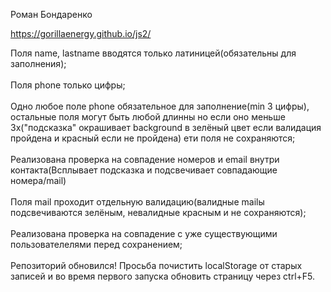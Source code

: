 Роман Бондаренко

https://gorillaenergy.github.io/js2/

Поля name, lastname вводятся только латиницей(обязательны для заполнения); </br>
</br>
Поля phone только цифры;</br>
</br>
Одно любое поле phone обязательное для заполнение(min 3 цифры), остальные поля могут быть любой длинны но если оно меньше 3х("подсказка" окрашивает background в зелёный цвет если валидация пройдена и красный если не пройдена) ети поля не сохраняются;</br>
</br>
Реализована проверка на совпадение номеров и email внутри контакта(Всплывает подсказка и подсвечивает совпадающие номера/mail)</br>
</br>
Поля mail проходит отдельную валидацию(валидные mailы подсвечиваются зелёным, невалидные красным и не сохраняются);</br>
</br>
Реализована проверка на совпадение с уже существующими пользователелями перед сохранением;</br>
</br>
Репозиторий обновился! Просьба почистить localStorage от старых записей и во время первого запуска обновить страницу через ctrl+F5.
